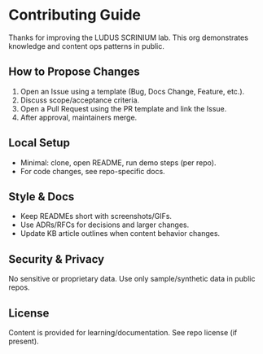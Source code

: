 ﻿# Contributing Guide

Thanks for improving the LUDUS SCRINIUM lab. This org demonstrates knowledge and content ops patterns in public.

## How to Propose Changes
1. Open an Issue using a template (Bug, Docs Change, Feature, etc.).
2. Discuss scope/acceptance criteria.
3. Open a Pull Request using the PR template and link the Issue.
4. After approval, maintainers merge.

## Local Setup
- Minimal: clone, open README, run demo steps (per repo).
- For code changes, see repo-specific docs.

## Style & Docs
- Keep READMEs short with screenshots/GIFs.
- Use ADRs/RFCs for decisions and larger changes.
- Update KB article outlines when content behavior changes.

## Security & Privacy
No sensitive or proprietary data. Use only sample/synthetic data in public repos.

## License
Content is provided for learning/documentation. See repo license (if present).

